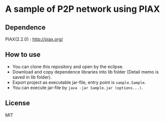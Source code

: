 # A sample of P2P network using PIAX

## Dependence

PIAX(2.2.0) : http://piax.org/

## How to use

* You can clone this repository and open by the eclipse.
* Download and copy dependence libraries into lib folder (Detail memo is saved in lib folder).
* Export project as executable jar-file, entry point is ```sample.Sample```.
* You can execute jar-file by ```java -jar Sample.jar (options...)```.

## License

MIT
